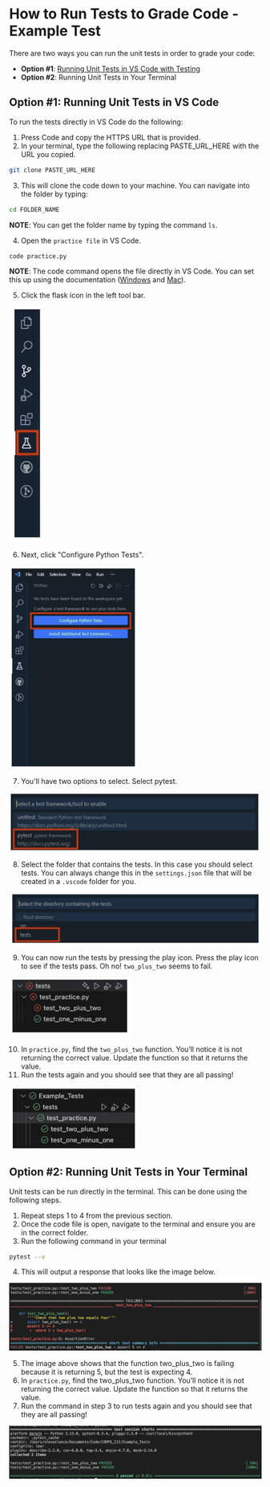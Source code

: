 # How to Run Tests to Grade Code - Example Test
There are two ways you can run the unit tests in order to grade your code:
- **Option #1**: [Running Unit Tests in VS Code with Testing](#option-1-running-unit-tests-in-vs-code)
- **Option #2**: Running Unit Tests in Your Terminal

## Option #1: Running Unit Tests in VS Code
To run the tests directly in VS Code do the following: 
1. Press Code and copy the HTTPS URL that is provided.
2. In your terminal, type the following replacing PASTE_URL_HERE with the URL you copied.
```bash
git clone PASTE_URL_HERE
```
3. This will clone the code down to your machine. You can navigate into the folder by typing:
```bash
cd FOLDER_NAME
```
**NOTE**: You can get the folder name by typing the command `ls`.

4. Open the `practice file` in VS Code.
```bash
code practice.py
```
**NOTE**: The code command opens the file directly in VS Code. You can set this up using the documentation ([Windows](https://code.visualstudio.com/docs/editor/command-line) and [Mac](https://code.visualstudio.com/docs/setup/mac#_launching-from-the-command-line)).

5. Click the flask icon in the left tool bar.

![step 5](./img/1.5.png)

6. Next, click "Configure Python Tests".

![step 6](./img/1.6.png)

7. You'll have two options to select. Select pytest.

![step 7](./img/1.7.png)

8. Select the folder that contains the tests. In this case you should select tests. You can always change this in the `settings.json` file that will be created in a `.vscode` folder for you.

![step 8](./img/1.8.png)

9. You can now run the tests by pressing the play icon. Press the play icon to see if the tests pass. Oh no! `two_plus_two` seems to fail.

![step 9](./img/1.9.png)

10. In `practice.py`, find the `two_plus_two` function. You’ll notice it is not returning the correct value. Update the function so that it returns the value.
11. Run the tests again and you should see that they are all passing!

![step 11](./img/1.11.png)

## Option #2: Running Unit Tests in Your Terminal
Unit tests can be run directly in the terminal. This can be done using the following steps.
1. Repeat steps 1 to 4 from the previous section.
2. Once the code file is open, navigate to the terminal and ensure you are in the correct folder.
3. Run the following command in your terminal
```bash
pytest --v
```
4. This will output a response that looks like the image below.

![step 4](./img/2.4.png)

5. The image above shows that the function two_plus_two is failing because it is returning 5, but the test is expecting 4.
6. In `practice.py`, find the two_plus_two function. You’ll notice it is not returning the correct value. Update the function so that it returns the value.
7. Run the command in step 3 to run tests again and you should see that they are all passing!

![step 7](./img/2.7.png)